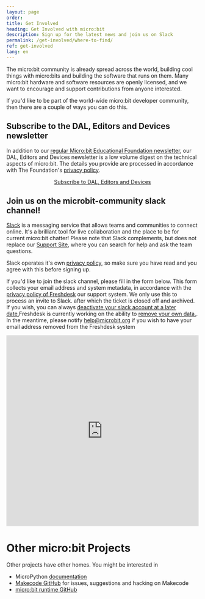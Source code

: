 ```yaml
---
layout: page
order:
title: Get Involved
heading: Get Involved with micro:bit
description: Sign up for the latest news and join us on Slack
permalink: /get-involved/where-to-find/
ref: get-involved
lang: en
---
```


The micro:bit community is already spread across the world, building cool things
with micro:bits and building the software that runs on them. Many micro:bit hardware and software resources are openly licensed, and we want to encourage and support
contributions from anyone interested. 

If you'd like to be part of the world-wide micro:bit developer community, then there are a couple of ways you can do this.

<h2>Subscribe to the DAL, Editors and Devices newsletter</h2> 
<p>In addition to our <a href="https://mailchi.mp/microbit/newsletter">regular Micro:bit Educational Foundation newsletter</a>, our DAL, Editors and Devices newsletter is a low volume digest on the technical aspects of micro:bit. The details you provide are processed in accordance with The Foundation's <a href="https://microbit.org/privacy/">privacy policy</a>.</p>

<div style="text-align: center;">
<a href="https://microbit.us14.list-manage.com/subscribe?u=e1c30f24b90ff3d70275cfff2&id=25403c7650" class="btn sm-btn" role="button" style="margin-bottom: 2rem;">Subscribe to DAL, Editors and Devices</a>
</div>

<h2>Join us on the microbit-community slack channel!</h2>

<a href="https://slack.com">Slack</a> is a messaging service that allows teams and communities to connect online. It's a brilliant tool for live collaboration and the place to be for current micro:bit chatter! Please note that Slack complements, but does not replace our <a href="http://support.microbit.org/"> Support Site</a>, where you can search for help and ask the team questions.

Slack operates it's own [privacy policy](https://slack.com/privacy-policy), so make sure you have read and you agree with this before signing up.

If you'd like to join the slack channel, please fill in the form below. This form collects your email address and system metadata, in accordance with the [privacy policy of Freshdesk](https://www.freshworks.com/privacy/) our support system. We only use this to process an invite to Slack. after which the ticket is closed off and archived. If you wish, you can always [deactivate your slack account at a later date.](https://get.slack.help/hc/en-us/articles/203953146-Deactivate-your-Slack-account)Freshdesk is currently working on the ability to [remove your own data.](https://support.freshdesk.com/support/discussions/topics/14331?page=1). In the meantime, please notify <a href="mailto:help@microbit.org">help@microbit.org</a> if you wish to have your email address removed from the Freshdesk system

<script type="text/javascript" src="http://assets.freshdesk.com/widget/freshwidget.js"></script>
<style type="text/css" media="screen, projection">
	@import url(http://assets.freshdesk.com/widget/freshwidget.css);
</style>
<iframe title="Feedback Form" class="freshwidget-embedded-form" id="freshwidget-embedded-form" src="https://support.microbit.org/widgets/feedback_widget/new?&widgetType=embedded&formTitle=Join+Slack&submitTitle=Request+to+join&submitThanks=Thanks.+This+is+a+manual+process+so+you+should+get+your+invitation+shortly.&screenshot=no&attachFile=no&searchArea=no&captcha=yes&helpdesk_ticket[description]=Please+could+I+join+the+slack+channel%3F&helpdesk_ticket[subject]=Request+to+join+Slack&helpdesk_ticket[type]=Question" scrolling="no" height="500px" width="100%" frameborder="0" >
</iframe>


# Other micro:bit Projects

Other projects have other homes. You might be interested in

* MicroPython [documentation](https://microbit-micropython.readthedocs.io/en/latest/)
* [Makecode GitHub](https://github.com/Microsoft/pxt-microbit) for issues, suggestions and hacking on Makecode
* [micro:bit runtime GitHub](https://github.com/lancaster-university/microbit-dal/)
